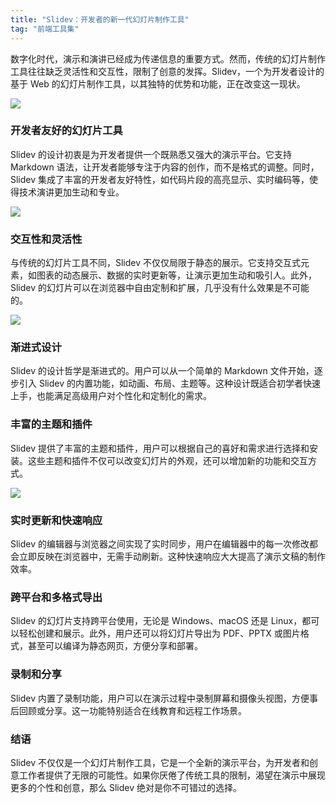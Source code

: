 ```yaml
---
title: "Slidev：开发者的新一代幻灯片制作工具"
tag: "前端工具集"
---
```


数字化时代，演示和演讲已经成为传递信息的重要方式。然而，传统的幻灯片制作工具往往缺乏灵活性和交互性，限制了创意的发挥。Slidev，一个为开发者设计的基于 Web 的幻灯片制作工具，以其独特的优势和功能，正在改变这一现状。

<img src="../imgs/02/01.webp" />

### 开发者友好的幻灯片工具

Slidev 的设计初衷是为开发者提供一个既熟悉又强大的演示平台。它支持 Markdown 语法，让开发者能够专注于内容的创作，而不是格式的调整。同时，Slidev 集成了丰富的开发者友好特性，如代码片段的高亮显示、实时编码等，使得技术演讲更加生动和专业。

<img src="../imgs/02/02.webp" />

### 交互性和灵活性

与传统的幻灯片工具不同，Slidev 不仅仅局限于静态的展示。它支持交互式元素，如图表的动态展示、数据的实时更新等，让演示更加生动和吸引人。此外，Slidev 的幻灯片可以在浏览器中自由定制和扩展，几乎没有什么效果是不可能的。

<img src="../imgs/02/03.webp" />

### 渐进式设计

Slidev 的设计哲学是渐进式的。用户可以从一个简单的 Markdown 文件开始，逐步引入 Slidev 的内置功能，如动画、布局、主题等。这种设计既适合初学者快速上手，也能满足高级用户对个性化和定制化的需求。

### 丰富的主题和插件

Slidev 提供了丰富的主题和插件，用户可以根据自己的喜好和需求进行选择和安装。这些主题和插件不仅可以改变幻灯片的外观，还可以增加新的功能和交互方式。

<img src="../imgs/02/04.webp" />

### 实时更新和快速响应

Slidev 的编辑器与浏览器之间实现了实时同步，用户在编辑器中的每一次修改都会立即反映在浏览器中，无需手动刷新。这种快速响应大大提高了演示文稿的制作效率。

### 跨平台和多格式导出

Slidev 的幻灯片支持跨平台使用，无论是 Windows、macOS 还是 Linux，都可以轻松创建和展示。此外，用户还可以将幻灯片导出为 PDF、PPTX 或图片格式，甚至可以编译为静态网页，方便分享和部署。

### 录制和分享

Slidev 内置了录制功能，用户可以在演示过程中录制屏幕和摄像头视图，方便事后回顾或分享。这一功能特别适合在线教育和远程工作场景。

### 结语

Slidev 不仅仅是一个幻灯片制作工具，它是一个全新的演示平台，为开发者和创意工作者提供了无限的可能性。如果你厌倦了传统工具的限制，渴望在演示中展现更多的个性和创意，那么 Slidev 绝对是你不可错过的选择。
